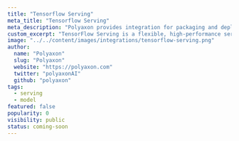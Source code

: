 ```yaml
---
title: "Tensorflow Serving"
meta_title: "Tensorflow Serving"
meta_description: "Polyaxon provides integration for packaging and deploying models using Tensorflow Serving."
custom_excerpt: "TensorFlow Serving is a flexible, high-performance serving system for machine learning models, designed for production environments."
image: "../../content/images/integrations/tensorflow-serving.png"
author:
  name: "Polyaxon"
  slug: "Polyaxon"
  website: "https://polyaxon.com"
  twitter: "polyaxonAI"
  github: "polyaxon"
tags:
  - serving
  - model
featured: false
popularity: 0
visibility: public
status: coming-soon
---
```

